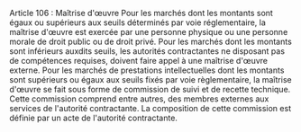 Article 106 : Maîtrise d'œuvre
Pour les marchés dont les montants sont égaux ou supérieurs aux seuils
déterminés par voie réglementaire, la maîtrise d'œuvre est exercée par
une personne physique ou une personne morale de droit public ou de droit
privé.
Pour les marchés dont les montants sont inférieurs auxdits seuils, les
autorités contractantes ne disposant pas de compétences requises,
doivent faire appel à une maîtrise d'œuvre externe.
Pour les marchés de prestations intellectuelles dont les montants sont
supérieurs ou égaux aux seuils fixés par voie règlementaire, la maîtrise
d'œuvre se fait sous forme de commission de suivi et de recette
technique.
Cette commission comprend entre autres, des membres externes aux
services de l'autorité contractante. La composition de cette commission
est définie par un acte de l'autorité contractante.